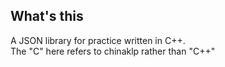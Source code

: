 ## What's this
A JSON library for practice written in C++.  
The "C" here refers to chinaklp rather than "C++"